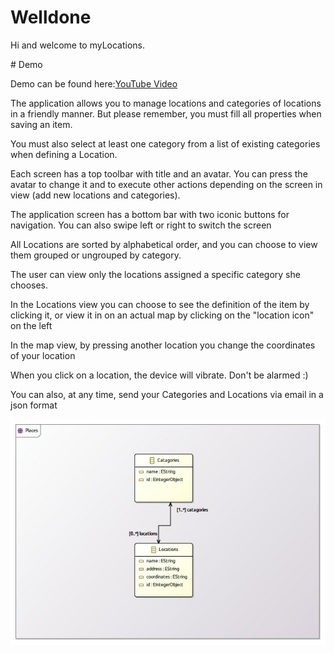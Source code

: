 # Welldone
<p>Hi and welcome to myLocations.</p>
# Demo
<p>Demo can be found here:<a href="https://youtu.be/5NhAz6JsYvs">YouTube Video</a></p>
<p>The application allows you to manage locations and categories of locations in a friendly manner. 
	But please remember, you must fill all properties when saving an item.</p>
<p>You must also select at least one category from a list of existing categories when defining a Location.</p> 
<p>Each screen has a top toolbar with title and an avatar. 
	You can press the avatar to change it and to execute other actions depending on the screen in view (add new locations and categories).</p>
<p>The application screen has a bottom bar with two iconic buttons for navigation. 
	You can also swipe left or right to switch the screen</p> 
<p>All Locations are sorted by alphabetical order, and you can choose to view them grouped or ungrouped by category.</p>
<p>The user can view only the locations assigned a specific category she chooses.</p>
<p>In the Locations view you can choose to see the definition of the item by clicking it, 
	or view it in on an actual map by clicking on the "location icon" on the left</p>
<p>In the map view, by pressing another location you change the coordinates of your location</p>  
<p>When you click on a location, the device will vibrate. Don't be alarmed :)</p>
<p>You can also, at any time, send your Categories and Locations via email in a json format</p>
<img src="https://github.com/LiorNevo/Welldone/blob/master/www/domain-uml/exam_0_0.jpg">
